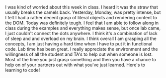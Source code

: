 I was kind of worried about this week in class.  I heard it was the straw that usually breaks the camels back.  Yesterday, Monday, was pretty intense, but I felt I had a rather decent grasp of literal objects and rendering content to the DOM.  Today was definitely tough.  I feel that I am able to follow along in class during the examples and everything makes sense, but once lab came, I just couldn't connect the dots anywhere. I think it's a combination of lack of sleep and and overload on my brain. I think overall I am grasping all the concepts, I am just having a hard time when I have to put it in functional code.
Lab time has been great.  I really appreciate the environment and the willingness of all the student and TA's to help out when someone is lost. Most of the time you just grasp something and then you have a chance to help on of your partners out with what you've just learned.  Here's to learning to code!
